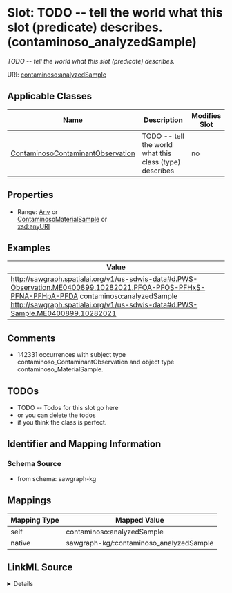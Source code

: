 

# Slot: TODO -- tell the world what this slot (predicate) describes. (contaminoso_analyzedSample)


_TODO -- tell the world what this slot (predicate) describes._





URI: [contaminoso:analyzedSample](http://sawgraph.spatialai.org/v1/contaminoso#analyzedSample)



<!-- no inheritance hierarchy -->





## Applicable Classes

| Name | Description | Modifies Slot |
| --- | --- | --- |
| [ContaminosoContaminantObservation](../classes/ContaminosoContaminantObservation.md) | TODO -- tell the world what this class (type) describes |  no  |







## Properties

* Range: [Any](../classes/Any.md)&nbsp;or&nbsp;<br />[ContaminosoMaterialSample](../classes/ContaminosoMaterialSample.md)&nbsp;or&nbsp;<br />[xsd:anyURI](http://www.w3.org/2001/XMLSchema#anyURI)






## Examples

| Value |
| --- |
| http://sawgraph.spatialai.org/v1/us-sdwis-data#d.PWS-Observation.ME0400899.10282021.PFOA-PFOS-PFHxS-PFNA-PFHpA-PFDA contaminoso:analyzedSample http://sawgraph.spatialai.org/v1/us-sdwis-data#d.PWS-Sample.ME0400899.10282021 |

## Comments

* 142331 occurrences with subject type contaminoso_ContaminantObservation and object type contaminoso_MaterialSample.

## TODOs

* TODO -- Todos for this slot go here
* or you can delete the todos
* if you think the class is perfect.

## Identifier and Mapping Information







### Schema Source


* from schema: sawgraph-kg




## Mappings

| Mapping Type | Mapped Value |
| ---  | ---  |
| self | contaminoso:analyzedSample |
| native | sawgraph-kg/:contaminoso_analyzedSample |




## LinkML Source

<details>
```yaml
name: contaminoso_analyzedSample
description: TODO -- tell the world what this slot (predicate) describes.
title: TODO -- tell the world what this slot (predicate) describes.
todos:
- TODO -- Todos for this slot go here
- or you can delete the todos
- if you think the class is perfect.
comments:
- 142331 occurrences with subject type contaminoso_ContaminantObservation and object
  type contaminoso_MaterialSample.
examples:
- value: http://sawgraph.spatialai.org/v1/us-sdwis-data#d.PWS-Observation.ME0400899.10282021.PFOA-PFOS-PFHxS-PFNA-PFHpA-PFDA
    contaminoso:analyzedSample http://sawgraph.spatialai.org/v1/us-sdwis-data#d.PWS-Sample.ME0400899.10282021
from_schema: sawgraph-kg
rank: 1000
domain: contaminoso_SampleContaminantObservation
slot_uri: contaminoso:analyzedSample
alias: contaminoso_analyzedSample
domain_of:
- contaminoso_ContaminantObservation
range: Any
any_of:
- range: contaminoso_MaterialSample
- range: uri

```
</details>